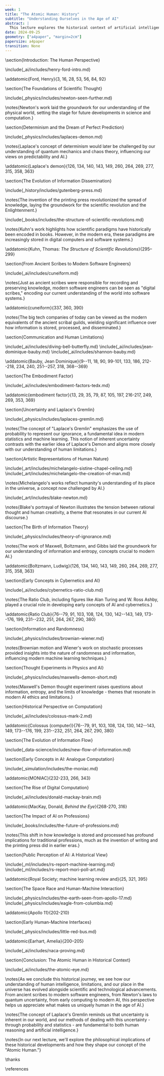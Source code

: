 ```yaml
---
week: 1
title: "The Atomic Human: History"
subtitle: "Understanding Ourselves in the Age of AI"
abstract: |
  This lecture explores the historical context of artificial intelligence through the lens of human limitations, embodiment, and our evolving understanding of intelligence and information. We trace the development of scientific thought, communication, computation, and automation, examining how these advancements have shaped our understanding of human intelligence and the challenges they present for AI. By understanding this history, we gain insights into what makes us uniquely human in the age of artificial intelligence.
date: 2024-09-25
geometry: ["a4paper", "margin=2cm"]
papersize: a4paper
transition: None
---
```



\section{Introduction: The Human Perspective}

\include{_ai/includes/henry-ford-intro.md}

\addatomic{Ford, Henry}{3, 16, 28, 53, 56, 84, 92}

\section{The Foundations of Scientific Thought}

\include{_physics/includes/newton-seen-further.md}

\notes{Newton's work laid the groundwork for our understanding of the physical world, setting the stage for future developments in science and computation.}

\section{Determinism and the Dream of Perfect Prediction}

\include{_physics/includes/laplaces-demon.md}

\notes{Laplace's concept of determinism would later be challenged by our understanding of quantum mechanics and chaos theory, influencing our views on predictability and AI.}

\addatomic{Laplace's demon}{126, 134, 140, 143, 149, 260, 264, 269, 277, 315, 358, 363}

\section{The Evolution of Information Dissemination}

\include{_history/includes/gutenberg-press.md}

\notes{The invention of the printing press revolutionized the spread of knowledge, laying the groundwork for the scientific revolution and the Enlightenment.}

\include{_books/includes/the-structure-of-scientific-revolutions.md}

\notes{Kuhn's work highlights how scientific paradigms have historically been encoded in books. However, in the modern era, these paradigms are increasingly stored in digital computers and software systems.}

\addatomic{Kuhn, Thomas: *The Structure of Scientific Revolutions*}{295–299}

\section{From Ancient Scribes to Modern Software Engineers}

\include{_ai/includes/cuneiform.md}

\notes{Just as ancient scribes were responsible for recording and preserving knowledge, modern software engineers can be seen as "digital scribes," encoding our current understanding of the world into software systems.}

\addatomic{cuneiform}{337, 360, 390}

\notes{The big tech companies of today can be viewed as the modern equivalents of the ancient scribal guilds, wielding significant influence over how information is stored, processed, and disseminated.}

\section{Communication and Human Limitations}

\include{_ai/includes/diving-bell-butterfly.md}
\include{_ai/includes/jean-dominique-bauby.md}
\include{_ai/includes/shannon-bauby.md}

\addatomic{Bauby, Jean Dominique}{9--11, 18, 90, 99-101, 133, 186, 212--218, 234, 240, 251--257, 318, 368--369}

\section{The Embodiment Factor}

\include{_ai/includes/embodiment-factors-tedx.md}

\addatomic{embodiment factor}{13, 29, 35, 79, 87, 105, 197, 216-217, 249, 269, 353, 369}

\section{Uncertainty and Laplace's Gremlin}

\include{_physics/includes/laplaces-gremlin.md}

\notes{The concept of "Laplace's Gremlin" emphasizes the use of probability to represent our ignorance, a fundamental idea in modern statistics and machine learning. This notion of inherent uncertainty contrasts with the earlier idea of Laplace's Demon and aligns more closely with our understanding of human limitations.}

\section{Artistic Representations of Human Nature}

\include{_art/includes/michelangelo-sistine-chapel-ceiling.md}
\include{_art/includes/michelangelo-the-creation-of-man.md}

\notes{Michelangelo's works reflect humanity's understanding of its place in the universe, a concept now challenged by AI.}

\include{_art/includes/blake-newton.md}

\notes{Blake's portrayal of Newton illustrates the tension between rational thought and human creativity, a theme that resonates in our current AI discourse.}

\section{The Birth of Information Theory}

\include{_physics/includes/theory-of-ignorance.md}

\notes{The work of Maxwell, Boltzmann, and Gibbs laid the groundwork for our understanding of information and entropy, concepts crucial to modern AI.}

\addatomic{Boltzmann, Ludwig}{126, 134, 140, 143, 149, 260, 264, 269, 277, 315, 358, 363}

\section{Early Concepts in Cybernetics and AI}

\include{_ai/includes/cybernetics-ratio-club.md}

\notes{The Ratio Club, including figures like Alan Turing and W. Ross Ashby, played a crucial role in developing early concepts of AI and cybernetics.}

\addatomic{Ratio Club}{76--79, 91, 103, 108, 124, 130, 142--143, 149, 173--176, 199, 231--232, 251, 264, 267, 290, 380}

\section{Information and Randomness}

\include{_physics/includes/brownian-wiener.md}

\notes{Brownian motion and Wiener's work on stochastic processes provided insights into the nature of randomness and information, influencing modern machine learning techniques.}

\section{Thought Experiments in Physics and AI}

\include{_physics/includes/maxwells-demon-short.md}

\notes{Maxwell's Demon thought experiment raises questions about information, entropy, and the limits of knowledge - themes that resonate in modern AI ethics and limitations.}

\section{Historical Perspective on Computation}

\include{_ai/includes/colossus-mark-2.md}

\addatomic{Colossus (computer)}{76--79, 91, 103, 108, 124, 130, 142--143, 149, 173--176, 199, 231--232, 251, 264, 267, 290, 380}

\section{The Evolution of Information Flow}

\include{_data-science/includes/new-flow-of-information.md}

\section{Early Concepts in AI: Analogue Computation}

\include{_simulation/includes/the-moniac.md}

\addatomic{MONIAC}{232-233, 266, 343}

\section{The Rise of Digital Computation}

\include{_ai/includes/donald-mackay-brain.md}

\addatomic{MacKay, Donald, *Behind the Eye*}{268-270, 316}

\section{The Impact of AI on Professions}

\include{_books/includes/the-future-of-professions.md}

\notes{This shift in how knowledge is stored and processed has profound implications for traditional professions, much as the invention of writing and the printing press did in earlier eras.}

\section{Public Perception of AI: A Historical View}

\include{_ml/includes/rs-report-machine-learning.md}
\include{_ml/includes/rs-report-mori-poll-art.md}

\addatomic{Royal Society; machine learning review and}{25, 321, 395}

\section{The Space Race and Human-Machine Interaction}

\include{_physics/includes/the-earth-seen-from-apollo-17.md}
\include{_physics/includes/eagle-from-columbia.md}

\addatomic{Apollo 11}{202-210}

\section{Early Human-Machine Interfaces}

\include{_physics/includes/little-red-bus.md}

\addatomic{Earhart, Amelia}{200–205}

\include{_ai/includes/naca-proving.md}

\section{Conclusion: The Atomic Human in Historical Context}

\include{_ai/includes/the-atomic-eye.md}

\notes{As we conclude this historical journey, we see how our understanding of human intelligence, limitations, and our place in the universe has evolved alongside scientific and technological advancements. From ancient scribes to modern software engineers, from Newton's laws to quantum uncertainty, from early computing to modern AI, this perspective helps us appreciate what makes us uniquely human in the age of AI.}

\notes{The concept of Laplace's Gremlin reminds us that uncertainty is inherent in our world, and our methods of dealing with this uncertainty - through probability and statistics - are fundamental to both human reasoning and artificial intelligence.}

\notes{In our next lecture, we'll explore the philosophical implications of these historical developments and how they shape our concept of the "Atomic Human."}

\thanks

\references
